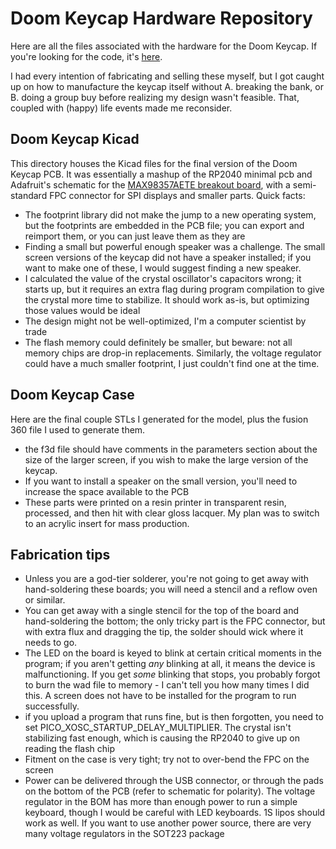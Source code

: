 # Doom Keycap Hardware Repository

Here are all the files associated with the hardware for the Doom Keycap. If you're looking for the code, it's [here](https://github.com/rsheldiii/rp2040-doom-LCD/).

I had every intention of fabricating and selling these myself, but I got caught up on how to manufacture the keycap itself without A. breaking the bank, or B. doing a group buy before realizing my design wasn't feasible. That, coupled with (happy) life events made me reconsider.

## Doom Keycap Kicad

This directory houses the Kicad files for the final version of the Doom Keycap PCB. It was essentially a mashup of the RP2040 minimal pcb and Adafruit's schematic for the [MAX98357AETE breakout board](https://learn.adafruit.com/adafruit-max98357-i2s-class-d-mono-amp/downloads), with a semi-standard FPC connector for SPI displays and smaller parts. Quick facts:

* The footprint library did not make the jump to a new operating system, but the footprints are embedded in the PCB file; you can export and reimport them, or you can just leave them as they are
* Finding a small but powerful enough speaker was a challenge. The small screen versions of the keycap did not have a speaker installed; if you want to make one of these, I would suggest finding a new speaker.
* I calculated the value of the crystal oscillator's capacitors wrong; it starts up, but it requires an extra flag during program compilation to give the crystal more time to stabilize. It should work as-is, but optimizing those values would be ideal
* The design might not be well-optimized, I'm a computer scientist by trade
* The flash memory could definitely be smaller, but beware: not all memory chips are drop-in replacements. Similarly, the voltage regulator could have a much smaller footprint, I just couldn't find one at the time. 


## Doom Keycap Case

Here are the final couple STLs I generated for the model, plus the fusion 360 file I used to generate them. 

* the f3d file should have comments in the parameters section about the size of the larger screen, if you wish to make the large version of the keycap.
* If you want to install a speaker on the small version, you'll need to increase the space available to the PCB
* These parts were printed on a resin printer in transparent resin, processed, and then hit with clear gloss lacquer. My plan was to switch to an acrylic insert for mass production.


## Fabrication tips

* Unless you are a god-tier solderer, you're not going to get away with hand-soldering these boards; you will need a stencil and a reflow oven or similar. 
* You can get away with a single stencil for the top of the board and hand-soldering the bottom; the only tricky part is the FPC connector, but with extra flux and dragging the tip, the solder should wick where it needs to go. 
* The LED on the board is keyed to blink at certain critical moments in the program; if you aren't getting _any_ blinking at all, it means the device is malfunctioning. If you get _some_ blinking that stops, you probably forgot to burn the wad file to memory - I can't tell you how many times I did this. A screen does not have to be installed for the program to run successfully.
* if you upload a program that runs fine, but is then forgotten, you need to set PICO_XOSC_STARTUP_DELAY_MULTIPLIER. The crystal isn't stabilizing fast enough, which is causing the RP2040 to give up on reading the flash chip
* Fitment on the case is very tight; try not to over-bend the FPC on the screen
* Power can be delivered through the USB connector, or through the pads on the bottom of the PCB (refer to schematic for polarity). The voltage regulator in the BOM has more than enough power to run a simple keyboard, though I would be careful with LED keyboards. 1S lipos should work as well. If you want to use another power source, there are very many voltage regulators in the SOT223 package
